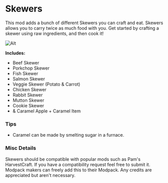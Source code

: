 # Skewers

This mod adds a bunch of different Skewers you can craft and eat. Skewers allows you to carry twice as much food with you. Get started by crafting a skewer using raw ingredients, and then cook it!

![Alt](https://i.imgur.com/I0O7Qwz.jpg 'Skewers')

**Includes:**

- Beef Skewer
- Porkchop Skewer
- Fish Skewer
- Salmon Skewer
- Veggie Skewer (Potato & Carrot)
- Chicken Skewer
- Rabbit Skewer
- Mutton Skewer
- Cookie Skewer
- & Caramel Apple + Caramel Item

### Tips

- Caramel can be made by smelting sugar in a furnace.

### Misc Details

Skewers should be compatible with popular mods such as Pam's HarvestCraft. If you have a compatibility request feel free to submit it.
Modpack makers can freely add this to their Modpack. Any credits are appreciated but aren't necessary.
